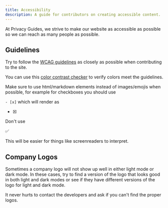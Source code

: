 ```yaml
---
title: Accessibility
description: A guide for contributors on creating accessible content.
---
```


At Privacy Guides, we strive to make our website as accessible as possible so we can reach as many people as possible.

## Guidelines

Try to follow the [WCAG guidelines](https://www.wcag.com) as closely as possible when contributing to the site.

You can use this [color contrast checker](https://webaim.org/resources/contrastchecker/) to verify colors meet the guidelines.

Make sure to use html/markdown elements instead of images/emojis when possible, for example for checkboxes you should use

`- [x]` which will render as

- [x] 



Don't use

:white_check_mark:

This will be easier for things like screenreaders to interpret.

## Company Logos

Sometimes a company logo will not show up well in either light mode or dark mode. In these cases, try to find a version of the logo that looks good in both light and dark modes or see if they have different versions of the logo for light and dark mode.

It never hurts to contact the developers and ask if you can't find the proper logos.